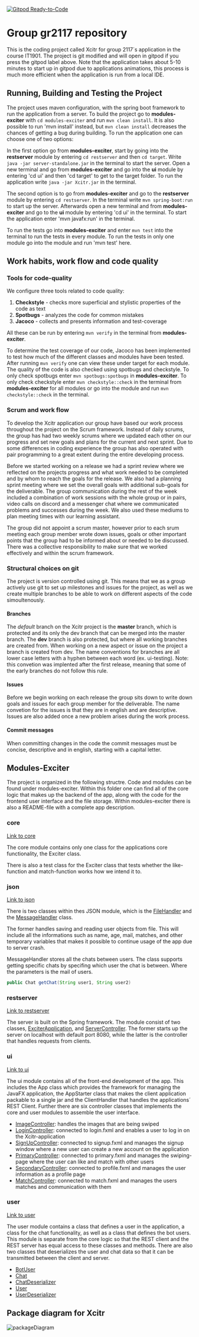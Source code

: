 [![Gitpod Ready-to-Code](https://img.shields.io/badge/Gitpod-Ready--to--Code-blue?logo=gitpod)](https://amethyst-impala-87u6ryfm.ws.gitpod.stud.ntnu.no)

# Group gr2117 repository

This is the coding project called Xcitr for group 2117´s application in the course IT1901. The project is git modified and will open in gitpod if you press the gitpod label above. Note that the application takes about 5-10 minutes to start up in gitpod due to applications animations, this process is much more efficient when the application is run from a local IDE.

## Running, Building and Testing the Project

The project uses maven configuration, with the spring boot framework to run the application from a server. To build the project go to **modules-exciter** with `cd modules-exciter` and run `mvn clean install`. It is also possible to run 'mvn install' instead, but `mvn clean install` decreases the chances of getting a bug during building. To run the application one can choose one of two options:

In the first option go from **modules-exciter**, start by going into the **restserver** module by entering `cd restserver` and then `cd target`. Write `java -jar server-standalone.jar` in the terminal to start the server. Open a new terminal and go from **modules-exciter** and go into the **ui** module by entering 'cd ui' and then 'cd target' to get to the target folder. To run the application write `java -jar Xcitr.jar` in the terminal. 

The second option is to go from **modules-exciter** and go to the **restserver** module by entering `cd restserver`. In the terminal write `mvn spring-boot:run` to start up the server. Afterwards open a new terminal and from **modules-exciter** and go to the **ui** module by entering 'cd ui' in the terminal. To start the application enter 'mvn javafx:run' in the terminal. 

To run the tests go into **modules-exciter** and enter `mvn test` into the terminal to run the tests in every module. To run the tests in only one module go into the module and run 'mvn test' here.

## Work habits, work flow and code quality

### Tools for code-quality

We configure three tools related to code quality:

1. **Checkstyle** - checks more superficial and stylistic properties of the code as text
2. **Spotbugs** - analyzes the code for common mistakes
3. **Jacoco** - collects and presents information and test-coverage

All these can be run by entering `mvn verify` in the terminal from **modules-exciter**. 

To determine the test coverage of our code, Jacoco has been implemented to test how much of the different classes and modules have been tested. After running `mvn verify` one can view these under target for each module. The quality of the code is also checked using spotbugs and checkstyle. To only check spotbugs enter `mvn spotbugs:spotbugs` in **modules-exciter**. To only check checkstyle enter `mvn checkstyle::check` in the terminal from **modules-exciter** for all modules or go into the module and run `mvn checkstyle::check` in the terminal.

### Scrum and work flow

To develop the Xcitr application our group have based our work process throughout the project on the Scrum framework. Instead of daily scrums, the group has had two weekly scrums where we updated each other on our progress and set new goals and plans for the current and next sprint. Due to some differences in coding experience the group has also operated with pair programming to a great extent during the entire developing process.

Before we started working on a release we had a sprint review where we reflected on the projects progress and what work needed to be completed and by whom to reach the goals for the release. We also had a planning sprint meeting where we set the overall goals with additional sub-goals for the deliverable. The group communication during the rest of the week included a combination of work sessions with the whole group or in pairs, video calls on discord and a messenger chat where we communicated problems and successes during the week. We also used these mediums to plan meeting times with our learning assistant.

The group did not appoint a scrum master, however prior to each srum meeting each group member wrote down issues, goals or other important points that the group had to be informed about or needed to be discussed. There was a collective responsibility to make sure that we worked effectively and within the scrum framework.

### Structural choices on git

The project is version controlled using git. This means that we as a group actively use git to set up milestones and issues for the project, as well as we create multiple branches to be able to work on different aspects of the code simoultenously.

#### Branches

The *default* branch on the Xcitr project is the **master** branch, which is protected and its only the dev branch that can be merged into the master branch. The **dev** branch is also protected, but where all working branches are created from. When working on a new aspect or issue on the project a branch is created from dev. The name conventions for branches are all lower case letters with a hyphen between each word (ex. ui-testing). Note: this convetion was implented after the first release, meaning that some of the early branches do not follow this rule.

#### Issues

Before we begin working on each release the group sits down to write down goals and issues for each group member for the deliverable. The name convetion for the issues is that they are in english and are descriptive. Issues are also added once a new problem arises during the work process.

#### Commit messages

When committing changes in the code the commit messages must be concise, descriptive and in english, starting with a capital letter.

## Modules-Exciter

The project is organized in the following structre. Code and modules can be found under modules-exciter. Within this folder one can find all of the core logic that makes up the backend of the app, along with the code for the frontend user interface and the file storage. Within modules-exciter there is also a README-file with a complete app description.

### core

[Link to core](https://gitlab.stud.idi.ntnu.no/it1901/groups-2021/gr2117/gr2117/-/tree/master/modules-exciter/core)

The core module contains only one class for the applications core functionality, the Exciter class.

There is also a test class for the Exciter class that tests whether the like-function and match-function works how we intend it to.

### json

[Link to json](https://gitlab.stud.idi.ntnu.no/it1901/groups-2021/gr2117/gr2117/-/tree/master/modules-exciter/json)

There is two classes within thes JSON module, which is the [FileHandler](https://gitlab.stud.idi.ntnu.no/it1901/groups-2021/gr2117/gr2117/-/tree/master/modules-exciter/json/FileHandler) and the [MessageHandler](https://gitlab.stud.idi.ntnu.no/it1901/groups-2021/gr2117/gr2117/-/tree/master/modules-exciter/json/MessageHandler) class.

The former handles saving and reading user objects from file. This will include all the informations such as name, age, mail, matches, and other temporary variables that makes it possible to continue usage of the app due to server crash.

MessageHandler stores all the chats between users. The class supports getting specific chats by specifing which user the chat is between.
Where the parameters is the mail of users.

```java
public Chat getChat(String user1, String user2)
```

### restserver

[Link to restserver](https://gitlab.stud.idi.ntnu.no/it1901/groups-2021/gr2117/gr2117/-/tree/master/modules-exciter/restserver)

The server is built on the Spring framework. The module consist of two classes, [ExciterApplication](https://gitlab.stud.idi.ntnu.no/it1901/groups-2021/gr2117/gr2117/-/tree/master/modules-exciter/restserver/ExciterApplication), and [ServerController](https://gitlab.stud.idi.ntnu.no/it1901/groups-2021/gr2117/gr2117/-/tree/master/modules-exciter/restserver/ServerController). The former starts up the server on localhost with default port 8080, while the latter is the controller that handles requests from clients.

### ui

[Link to ui](https://gitlab.stud.idi.ntnu.no/it1901/groups-2021/gr2117/gr2117/-/tree/master/modules-exciter/ui)

The ui module contains all of the front-end development of the app. This includes the App class which provides the framework for managing the JavaFX application, the AppStarter class that makes the client application packable to a single jar and the ClientHandler that handles the applications´ REST Client. Further there are six controller classes that implements the core and user modules to assemble the user interface.

- [ImageController](https://gitlab.stud.idi.ntnu.no/it1901/groups-2021/gr2117/gr2117/-/tree/master/modules-exciter/ui/ImageController): handles the images that are being swiped
- [LoginController](https://gitlab.stud.idi.ntnu.no/it1901/groups-2021/gr2117/gr2117/-/tree/master/modules-exciter/ui/LoginController): connected to login.fxml and enables a user to log in on the Xcitr-application
- [SignUpController](https://gitlab.stud.idi.ntnu.no/it1901/groups-2021/gr2117/gr2117/-/tree/master/modules-exciter/ui/SignUpController): connected to signup.fxml and manages the signup window where a new user can create a new account on the application
- [PrimaryController](https://gitlab.stud.idi.ntnu.no/it1901/groups-2021/gr2117/gr2117/-/tree/master/modules-exciter/ui/PrimaryController): connected to primary.fxml and manages the swiping-page where the user can like and match with other users
- [SecondaryController](https://gitlab.stud.idi.ntnu.no/it1901/groups-2021/gr2117/gr2117/-/tree/master/modules-exciter/ui/SecondaryController): connected to profile.fxml and manages the user information as a profile page
- [MatchController](https://gitlab.stud.idi.ntnu.no/it1901/groups-2021/gr2117/gr2117/-/tree/master/modules-exciter/ui/MatchController): connected to match.fxml and manages the users matches and communication with them

### user

[Link to user](https://gitlab.stud.idi.ntnu.no/it1901/groups-2021/gr2117/gr2117/-/tree/master/modules-exciter/user)

The user module contains a class that defines a user in the application, a class for the chat functionality, as well as a class that defines the bot users. This module is separate from the core logic so that the REST client and the REST server has equal access to these classes and methods. There are also two classes that deserializes the user and chat data so that it can be transmitted between the client and server.

- [BotUser](https://gitlab.stud.idi.ntnu.no/it1901/groups-2021/gr2117/gr2117/-/tree/master/modules-exciter/user/BotUser)
- [Chat](https://gitlab.stud.idi.ntnu.no/it1901/groups-2021/gr2117/gr2117/-/tree/master/modules-exciter/user/Chat)
- [ChatDeserializer](https://gitlab.stud.idi.ntnu.no/it1901/groups-2021/gr2117/gr2117/-/tree/master/modules-exciter/user/ChatDeserializer)
- [User](https://gitlab.stud.idi.ntnu.no/it1901/groups-2021/gr2117/gr2117/-/tree/master/modules-exciter/user/User)
- [UserDeserializer](https://gitlab.stud.idi.ntnu.no/it1901/groups-2021/gr2117/gr2117/-/tree/master/modules-exciter/user/UserDeserializer)

## Package diagram for Xcitr

![packageDiagram](/uploads/015f81e926d12e097a2f0314c3553016/packageDiagram.png)
